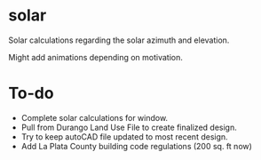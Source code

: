 # solar
Solar calculations regarding the solar azimuth and elevation.

Might add animations depending on motivation.

# To-do
- Complete solar calculations for window.
- Pull from Durango Land Use File to create finalized design.
- Try to keep autoCAD file updated to most recent design.
- Add La Plata County building code regulations (200 sq. ft now)
